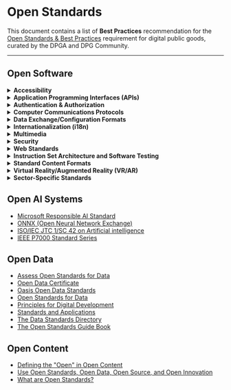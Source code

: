 # Open Standards

This document contains a list of **Best Practices** recommendation for the [Open Standards & Best Practices](https://github.com/DPGAlliance/dpg-resources/wiki/8.-Open-Standards-%26-Best-Practices) requirement for digital public goods, curated by the DPGA and DPG Community.

---

## Open Software

<details>
<summary><b>Accessibility</b></summary>
<br />

- [WCAG (Web Content Accessibility Guidelines) 2.0/2.1](https://w3.org/WAI/standards-guidelines/wcag)
- [ICT Accessibility 508 Standards and 255 Guidelines](https://access-board.gov/ict)

</details>

<details>
<summary><b>Application Programming Interfaces (APIs)</b></summary>
<br />

- [OpenAPI](https://openapis.org)
- [GraphQL](https://graphql.org)

</details>

<details>
<summary><b>Authentication & Authorization</b></summary>
<br />

- OAuth 2 (Open Authorization 2)
- OIDC (OpenID Connect)
- JWT (JSON Web Tokens)
- SAML (Security Assertion Markup Language)
- XACML 3.0 (eXtensible Access Control Markup Language)

</details>

<details>
<summary><b>Computer Communications Protocols</b></summary>
<br />

- WebSocket
- TCP/IP (Transmission Control Protocol/Internet Protocol)
- HTTP/HTTPS (Hypertext Transfer Protocol/Secure)
- SSL/TLS (Secure Sockets Layer/Transport Layer Security)
- MQTT (Message Queuing Telemetry Transport)

</details>

<details>
<summary><b>Data Exchange/Configuration Formats</b></summary>
<br />

- JSON (JavaScript Object Notation)
- YAML (YAML Ain't Markup Language)
- XML (eXtensible Markup Language)
- TOML (Tom's Obvious, Minimal Language)
- CSV (Comma-Separated Values)
- TIFF (Tagged Image File Format)
- HDF5 (Hierarchical Data Format version 5)
- RDF (Resource Description Framework)
- Geographic Information System (GIS)
- GeoPackage (Geospatial Package)
- GeoTIFF (Georeferenced Tagged Image File Format)

</details>

<details>
<summary><b>Internationalization (i18n)</b></summary>
<br />

- UTF-8
- ISO-8859-1
- ASCII

</details>

<details>
<summary><b>Multimedia</b></summary>
<br />

- SVG (Scalable Vector Graphics)
- PNG (Portable Network Graphics)
- JPEG (Joint Photographic Experts Group)
- Ogg MP3 (Moving Picture Experts Group: Audio Layer III)
- FLAC (Free Lossless Audio Codec)
- H.264 (H.264/MPEG-4 AVC)
- AAC (Advanced Audio Coding)
- MP3 (MPEG-1 Audio Layer 3)
- MP4 (MPEG-4 Part 14)

</details>

<details>
<summary><b>Security</b></summary>
<br />

- ISO/IEC 27001 (Information Security Management)
- ISO/IEC 27018:2019 (Information technology — Security techniques — Code of practice for protection of personally identifiable information (PII) in public clouds acting as PII processors)
- PKI (Public Key Infrastructure)
- HTTPS (HyperText Transfer Protocol Secure)
- SSL (Secure Sockets Layer)
- SSH (Secure Shell)
- GPG (GNU Privacy Guard)
- RS256 (RSA Signature with SHA-256)
- HS256 (HMAC with SHA-256)
- AES (Advanced Encryption Standard)
- ES256 (Elliptic Curve Signature with SHA-256)

</details>

<details>
<summary><b>Web Standards</b></summary>
<br />

- HTML (HyperText Markup Language)
- CSS (Cascading Style Sheets)
- ECMAScript (ES 5/6/7) (ECMAScript 5/6/7)
- LaTeX (Lamport TeX)

</details>

<details>
<summary><b>Instruction Set Architecture and Software Testing</b></summary>
<br />

- RISC-V (Reduced Instruction Set Computing)
- IEEE 829 (IEEE Standard for Software and System Test Documentation)
- ISO/IEC/IEEE 29119 (Software Testing)
- Business Process Modelling
- BPMN 2.0 (Business Process Model and Notation 2.0)
- Credentialing
- W3C VC (World Wide Web Consortium Verifiable Credentials)

</details>

<details>
<summary><b>Standard Content Formats</b></summary>
<br />

- PDF (Portable Document Format)
- H5P (HTML5 Package)
- ePub (Electronic Publication)
- WebM (Web Media)

</details>

<details>
<summary><b>Virtual Reality/Augmented Reality (VR/AR)</b></summary>
<br />

- WebXR (Web Extended Reality)
- IEEE Digital Reality standards (Institute of Electrical and Electronics Engineers Digital Reality standards)

</details>

<details>
<summary><b>Sector-Specific Standards</b></summary>
<br />

- FHIR (Fast Healthcare Interoperability Resources)
- openEHR (open Electronic Health Record)
- OpenHIE (Open Health Information Exchange)
- OMOP (Observational Medical Outcomes Partnership) Common Data Model
- OCDS (Open Contracting Data Standard)
- Open Fiscal Data Package
- International Aid Transparency Initiative (IATI) Standard
- GTFS (General Transit Feed Specification)
- BODS (Beneficial Ownership Data Standard)
- ISO 37002:2021 (Whistleblowing Management Systems — Guidelines)

</details>

## Open AI Systems

- [Microsoft Responsible AI Standard](https://www.microsoft.com/en-us/ai/principles-and-approach)
- [ONNX (Open Neural Network Exchange)](https://onnx.ai)
- [ISO/IEC JTC 1/SC 42 on Artificial intelligence](https://iso.org/committee/6794475.html)
- [IEEE P7000 Standard Series](https://ethicsstandards.org/p7000)

## Open Data

- [Assess Open Standards for Data](https://open-data-institute.gitbook.io/data-landscape-playbook/play-four-describe-the-data-infrastructure/open-standards-for-data)
- [Open Data Certificate](https://certificates.theodi.org/en)
- [Oasis Open Data Standards](https://oasislmf.org/open-data-standards)
- [Open Standards for Data](https://standards.theodi.org/introduction/what-are-open-standards-for-data/)
- [Principles for Digital Development](https://digitalprinciples.org/principle/use-open-standards-open-data-open-source-and-open-innovation/)
- [Standards and Applications](https://masaar.net/en/what-do-you-know-about-open-data-standards-and-applications/)
- [The Data Standards Directory](https://datastandards.directory/)
- [The Open Standards Guide Book](https://github.com/theodi/open-standards-guidebook)

## Open Content

- [Defining the "Open" in Open Content](https://opencontent.org/definition/) 
- [Use Open Standards, Open Data, Open Source, and Open Innovation](https://digitalprinciples.org/principle/use-open-standards-open-data-open-source-and-open-innovation/) 
- [What are Open Standards?](https://opensource.com/resources/what-are-open-standards)


